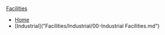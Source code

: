 [Facilities]("Facilities/Facilities.md")
- [Home]("Facilities/Home/00-Home.md")
- [Industrial]("Facilities/Industrial/00-Industrial Facilities.md")